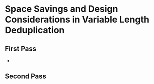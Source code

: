 # Space Savings and Design Considerations in Variable Length Deduplication

## First Pass

- 

## Second Pass